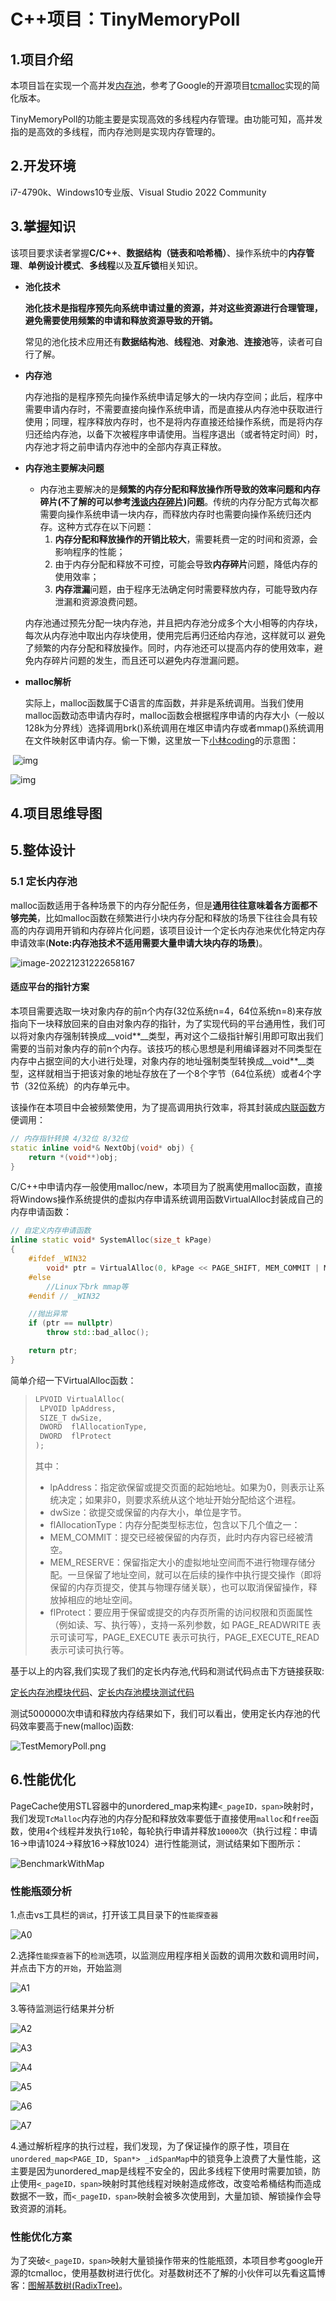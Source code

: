 # C++项目：TinyMemoryPoll

## 1.项目介绍

本项目旨在实现一个高并发[内存池](https://so.csdn.net/so/search?q=内存池&spm=1001.2101.3001.7020)，参考了Google的开源项目[tcmalloc](https://github.com/google/tcmalloc)实现的简化版本。

TinyMemoryPoll的功能主要是实现高效的多线程内存管理。由功能可知，高并发指的是高效的多线程，而内存池则是实现内存管理的。

## 2.开发环境

i7-4790k、Windows10专业版、Visual Studio 2022 Community

## 3.掌握知识

该项目要求读者掌握**C/C++**、**数据结构（链表和哈希桶）**、操作系统中的**内存管理**、**单例设计模式**、**多线程**以及**互斥锁**相关知识。

- **池化技术**

  **池化技术是指程序预先向系统申请过量的资源，并对这些资源进行合理管理，避免需要使用频繁的申请和释放资源导致的开销。**

  常见的池化技术应用还有**数据结构池**、**线程池**、**对象池**、**连接池**等，读者可自行了解。

- **内存池**

  内存池指的是程序预先向操作系统申请足够大的一块内存空间；此后，程序中需要申请内存时，不需要直接向操作系统申请，而是直接从内存池中获取进行使用；同理，程序释放内存时，也不是将内存直接还给操作系统，而是将内存归还给内存池，以备下次被程序申请使用。当程序退出（或者特定时间）时，内存池才将之前申请内存池中的全部内存真正释放。

- **内存池主要解决问题**

  - 内存池主要解决的是**频繁的内存分配和释放操作所导致的效率问题和内存碎片(不了解的可以参考[浅谈内存碎片](https://blog.csdn.net/fdk_lcl/article/details/89482835))问题**。传统的内存分配方式每次都需要向操作系统申请一块内存，而释放内存时也需要向操作系统归还内存。这种方式存在以下问题：
    1. **内存分配和释放操作的开销比较大**，需要耗费一定的时间和资源，会影响程序的性能；
    2. 由于内存分配和释放不可控，可能会导致**内存碎片**问题，降低内存的使用效率；
    3. **内存泄漏**问题，由于程序无法确定何时需要释放内存，可能导致内存泄漏和资源浪费问题。
  
  ​	内存池通过预先分配一块内存池，并且把内存池分成多个大小相等的内存块，每次从内存池中取出内存块使用，使用完后再归还给内存池，这样就可以  避免了频繁的内存分配和释放操作。同时，内存池还可以提高内存的使用效率，避免内存碎片问题的发生，而且还可以避免内存泄漏问题。
  
- **malloc解析**

  实际上，malloc函数属于C语言的库函数，并非是系统调用。当我们使用malloc函数动态申请内存时，malloc函数会根据程序申请的内存大小（一般以128k为分界线）选择调用brk()系统调用在堆区申请内存或者mmap()系统调用在文件映射区申请内存。偷一下懒，这里放一下[小林coding](https://xiaolincoding.com/)的示意图：


​	![img](https://cdn.xiaolincoding.com/gh/xiaolincoder/ImageHost/%E6%93%8D%E4%BD%9C%E7%B3%BB%E7%BB%9F/%E5%86%85%E5%AD%98%E7%AE%A1%E7%90%86/brk%E7%94%B3%E8%AF%B7.png)

![img](https://cdn.xiaolincoding.com/gh/xiaolincoder/ImageHost/%E6%93%8D%E4%BD%9C%E7%B3%BB%E7%BB%9F/%E5%86%85%E5%AD%98%E7%AE%A1%E7%90%86/brk%E7%94%B3%E8%AF%B7.png)

## 4.项目思维导图



## 5.整体设计

### 5.1 定长内存池

malloc函数适用于各种场景下的内存分配任务，但是**通用往往意味着各方面都不够完美**，比如malloc函数在频繁进行小块内存分配和释放的场景下往往会具有较高的内存调用开销和内存碎片化问题，该项目设计一个定长内存池来优化特定内存申请效率(**Note:内存池技术不适用需要大量申请大块内存的场景**)。

![image-20221231222658167](https://img-blog.csdnimg.cn/img_convert/bbd073cc7724dd20913168d6426f6ce4.png)

#### 适应平台的指针方案

本项目需要选取一块对象内存的前n个内存(32位系统n=4，64位系统n=8)来存放指向下一块释放回来的自由对象内存的指针，为了实现代码的平台通用性，我们可以将对象内存强制转换成__void**__类型，再对这个二级指针解引用即可取出我们需要的当前对象内存的前n个内存。该技巧的核心思想是利用编译器对不同类型在内存中占据空间的大小进行处理，对象内存的地址强制类型转换成__void**__类型，这样就相当于把该对象的地址存放在了一个8个字节（64位系统）或者4个字节（32位系统）的内存单元中。

该操作在本项目中会被频繁使用，为了提高调用执行效率，将其封装成[内联函数](https://www.runoob.com/cplusplus/cpp-inline-functions.html)方便调用：

```c++
// 内存指针转换 4/32位 8/32位
static inline void*& NextObj(void* obj) {
	return *(void**)obj;
}
```

C/C++中申请内存一般使用malloc/new，本项目为了脱离使用malloc函数，直接将Windows操作系统提供的虚拟内存申请系统调用函数VirtualAlloc封装成自己的内存申请函数：

```c++
// 自定义内存申请函数
inline static void* SystemAlloc(size_t kPage)
{
	#ifdef _WIN32
		void* ptr = VirtualAlloc(0, kPage << PAGE_SHIFT, MEM_COMMIT | MEM_RESERVE, PAGE_READWRITE);
	#else
		//Linux下brk mmap等
	#endif // _WIN32

	//抛出异常
	if (ptr == nullptr)
		throw std::bad_alloc();

	return ptr;
}
```

简单介绍一下VirtualAlloc函数：

>```c++
>LPVOID VirtualAlloc(
>  LPVOID lpAddress,
>  SIZE_T dwSize,
>  DWORD  flAllocationType,
>  DWORD  flProtect
>);
>```
>
>其中：
>
>- lpAddress：指定欲保留或提交页面的起始地址。如果为0，则表示让系统决定；如果非0，则要求系统从这个地址开始分配给这个进程。
>- dwSize：欲提交或保留的内存大小，单位是字节。
>- flAllocationType：内存分配类型标志位，包含以下几个值之一：
>  - MEM_COMMIT：提交已经被保留的内存页，此时内存内容已经被清空。
>  - MEM_RESERVE：保留指定大小的虚拟地址空间而不进行物理存储分配。一旦保留了地址空间，就可以在后续的操作中执行提交操作（即将保留的内存页提交，使其与物理存储关联），也可以取消保留操作，释放掉相应的地址空间。
>- flProtect：要应用于保留或提交的内存页所需的访问权限和页面属性（例如读、写、执行等），支持一系列参数，如 PAGE_READWRITE 表示可读可写，PAGE_EXECUTE 表示可执行，PAGE_EXECUTE_READ 表示可读可执行等。

基于以上的内容,我们实现了我们的定长内存池,代码和测试代码点击下方链接获取:

[定长内存池模块代码](https://github.com/ZeroOneTaT/TinyMemoryPoll/blob/master/TinyMemoryPoll/MemoryPool.h)、[定长内存池模块测试代码](https://github.com/ZeroOneTaT/TinyMemoryPoll/blob/master/TinyMemoryPoll/TestMemoryPoll.cpp)

测试5000000次申请和释放内存结果如下，我们可以看出，使用定长内存池的代码效率要高于new(malloc)函数:

![TestMemoryPoll.png](https://github.com/ZeroOneTaT/TinyMemoryPoll/blob/master/images/TestMemoryPoll.png?raw=true)

## 6.性能优化

PageCache使用STL容器中的unordered_map来构建`<_pageID，span>`映射时，我们发现`TcMalloc`内存池的内存分配和释放效率要低于直接使用`malloc`和`free`函数，使用`4`个线程并发执行`10`轮，每轮执行申请并释放`10000`次（执行过程：申请16->申请1024->释放16->释放1024）进行性能测试，测试结果如下图所示：

![BenchmarkWithMap](D:\ZeroOne\文档\学习\开发\TinyTcMalloc\images\BenchmarkWithMap.png)

### 性能瓶颈分析

1.点击vs工具栏的`调试`，打开该工具目录下的`性能探查器`

![A0](https://github.com/ZeroOneTaT/TinyMemoryPoll/blob/master/images/Analysis0.png?raw=true)

2.选择`性能探查器`下的`检测`选项，以监测应用程序相关函数的调用次数和调用时间，并点击下方的`开始`，开始监测

![A1](https://github.com/ZeroOneTaT/TinyMemoryPoll/blob/master/images/Analysis1.png?raw=true)

3.等待监测运行结果并分析

![A2](https://github.com/ZeroOneTaT/TinyMemoryPoll/blob/master/images/Analysis2.png?raw=true)

![A3](https://github.com/ZeroOneTaT/TinyMemoryPoll/blob/master/images/Analysis3.png?raw=true)

![A4](https://github.com/ZeroOneTaT/TinyMemoryPoll/blob/master/images/Anaysis4.png?raw=true)

![A5](https://github.com/ZeroOneTaT/TinyMemoryPoll/blob/master/images/Analysis5.png?raw=true)

![A6](https://github.com/ZeroOneTaT/TinyMemoryPoll/blob/master/images/Analysis6.png?raw=true)

![A7](https://github.com/ZeroOneTaT/TinyMemoryPoll/blob/master/images/Analysis7.png?raw=true)

4.通过解析程序的执行过程，我们发现，为了保证操作的原子性，项目在`unordered_map<PAGE_ID, Span*> _idSpanMap`中的锁竞争上浪费了大量性能，这主要是因为unordered_map是线程不安全的，因此多线程下使用时需要加锁，防止使用`<_pageID，span>`映射时其他线程对映射造成修改，改变哈希桶结构而造成数据不一致，而`<_pageID，span>`映射会被多次使用到，大量加锁、解锁操作会导致资源的消耗。

### 性能优化方案

为了突破`<_pageID，span>`映射大量锁操作带来的性能瓶颈，本项目参考google开源的tcmalloc，使用基数树进行优化。对基数树还不了解的小伙伴可以先看这篇博客：[图解基数树(RadixTree)](https://blog.csdn.net/qq_41583040/article/details/130416816)。
